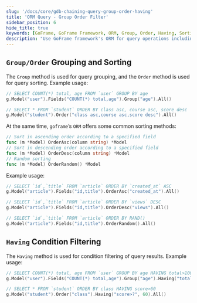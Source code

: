 ```yaml
---
slug: '/docs/core/gdb-chaining-query-group-order-having'
title: 'ORM Query - Group Order Filter'
sidebar_position: 6
hide_title: true
keywords: [GoFrame, GoFrame Framework, ORM, Group, Order, Having, Sorting, Group Query, Condition Filter, Database Query]
description: "Use GoFrame framework's ORM for query operations including grouping, sorting, and condition filtering. Implement data grouping with the Group method, sorting with the Order method, and condition filtering on query results with the Having method. Provides detailed code examples and method explanations to help users better master database operation skills."
---
```


## `Group/Order` Grouping and Sorting

The `Group` method is used for query grouping, and the `Order` method is used for query sorting. Example usage:

```go
// SELECT COUNT(*) total, age FROM `user` GROUP BY age
g.Model("user").Fields("COUNT(*) total,age").Group("age").All()

// SELECT * FROM `student` ORDER BY class asc, course asc, score desc
g.Model("student").Order("class asc,course asc,score desc").All()
```

At the same time, `goframe`’s `ORM` offers some common sorting methods:

```go
// Sort in ascending order according to a specified field
func (m *Model) OrderAsc(column string) *Model
// Sort in descending order according to a specified field
func (m *Model) OrderDesc(column string) *Model
// Random sorting
func (m *Model) OrderRandom() *Model
```

Example usage:

```go
// SELECT `id`,`title` FROM `article` ORDER BY `created_at` ASC
g.Model("article").Fields("id,title").OrderAsc("created_at").All()

// SELECT `id`,`title` FROM `article` ORDER BY `views` DESC
g.Model("article").Fields("id,title").OrderDesc("views").All()

// SELECT `id`,`title` FROM `article` ORDER BY RAND()
g.Model("article").Fields("id,title").OrderRandom().All()
```

## `Having` Condition Filtering

The `Having` method is used for condition filtering of query results. Example usage:

```go
// SELECT COUNT(*) total, age FROM `user` GROUP BY age HAVING total>100
g.Model("user").Fields("COUNT(*) total,age").Group("age").Having("total>100").All()

// SELECT * FROM `student` ORDER BY class HAVING score>60
g.Model("student").Order("class").Having("score>?", 60).All()
```